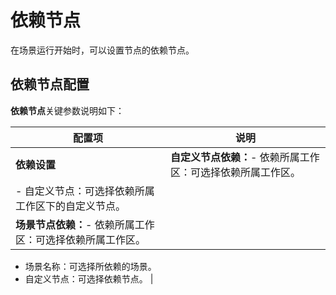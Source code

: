# 依赖节点

在场景运行开始时，可以设置节点的依赖节点。

## 依赖节点配置

**依赖节点**关键参数说明如下：

|配置项|说明|
|---|--|
|**依赖设置**|**自定义节点依赖：**-   依赖所属工作区：可选择依赖所属工作区。
-   自定义节点：可选择依赖所属工作区下的自定义节点。 |
|**场景节点依赖：**-   依赖所属工作区：可选择依赖所属工作区。
-   场景名称：可选择所依赖的场景。
-   自定义节点：可选择依赖节点。 |

